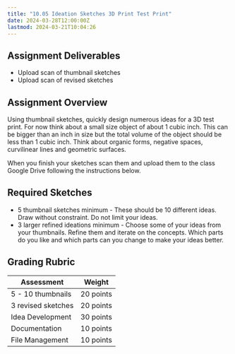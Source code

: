 ```yaml
---
title: "10.05 Ideation Sketches 3D Print Test Print"
date: 2024-03-28T12:00:00Z
lastmod: 2024-03-21T10:04:26
---
```


## Assignment Deliverables

- Upload scan of thumbnail sketches
- Upload scan of revised sketches

## Assignment Overview

Using thumbnail sketches, quickly design numerous ideas for a 3D test print. For now think about a small size object of about 1 cubic inch. This can be bigger than an inch in size but the total volume of the object should be less than 1 cubic inch. Think about organic forms, negative spaces, curvilinear lines and geometric surfaces.

When you finish your sketches scan them and upload them to the class Google Drive following the instructions below.

## Required Sketches

- 5 thumbnail sketches minimum - These should be 10 different ideas. Draw without constraint. Do not limit your ideas.
- 3 larger refined ideations minimum - Choose some of your ideas from your thumbnails. Refine them and iterate on the concepts. Which parts do you like and which parts can you change to make your ideas better.

## Grading Rubric

<div class="responsive-table-markdown">

| Assessment         | Weight    |
| ------------------ | --------- |
| 5 - 10 thumbnails  | 20 points |
| 3 revised sketches | 20 points |
| Idea Development   | 30 points |
| Documentation      | 10 points |
| File Management    | 10 points |

</div>
